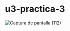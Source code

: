 # u3-practica-3
![Captura de pantalla (112)](https://github.com/Eliseo-rodriguez-gamez/u3-practica-3/assets/148777336/3e740d40-1685-420d-aef4-1c7715464378)
